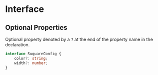 # Interface

## Optional Properties

Optional property denoted by a `?` at the end of the property name in the declaration.

```ts
interface SuquareConfig {
    color?: string;
    width?: number;
}
```
